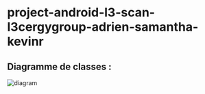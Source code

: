 # project-android-l3-scan-l3cergygroup-adrien-samantha-kevinr

## Diagramme de classes :

![diagram](https://zupimages.net/up/21/12/k01y.png)
